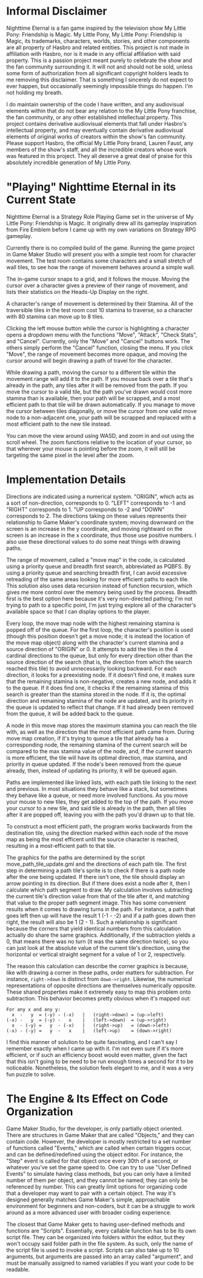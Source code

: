 # Informal Disclaimer
Nighttime Eternal is a fan game inspired by the television show My Little Pony: Friendship is Magic. My Little Pony, My Little Pony: Friendship is Magic, its trademarks, characters, worlds, stories, and other components are all property of Hasbro and related entities. This project is not made in affiliation with Hasbro, nor is it made in any official affiliation with said property. This is a passion project meant purely to celebrate the show and the fan community surrounding it. It will not and should not be sold, unless some form of authorization from all significant copyright holders leads to me removing this disclaimer. That is something I sincerely do not expect to ever happen, but occasionally seemingly impossible things do happen. I'm not holding my breath. 

I do maintain ownership of the code I have written, and any audiovisual elements within that do not bear any relation to the My Little Pony franchise, the fan community, or any other established intellectual property. This project contains derivative audiovisual elements that fall under Hasbro's intellectual property, and may eventually contain derivative audiovisual elements of original works of creators within the show's fan community. Please support Hasbro, the official My Little Pony brand, Lauren Faust, any members of the show's staff, and all the incredible creators whose work was featured in this project. They all deserve a great deal of praise for this absolutely incredible generation of My Little Pony.

# "Playing" Nighttime Eternal in its Current State
Nighttime Eternal is a Strategy Role Playing Game set in the universe of My Little Pony: Friendship is Magic. It originally drew all its gameplay inspiration from Fire Emblem before I came up with my own variations on Strategy RPG gameplay.

Currently there is no compiled build of the game. Running the game project in Game Maker Studio will present you with a simple test room for character movement. The test room contains some characters and a small stretch of wall tiles, to see how the range of movement behaves around a simple wall. 

The in-game cursor snaps to a grid, and it follows the mouse. Moving the cursor over a character gives a preview of their range of movement, and lists their statistics on the Heads-Up Display on the right.

A character's range of movement is determined by their Stamina. All of the traversible tiles in the test room cost 10 stamina to traverse, so a character with 80 stamina can move up to 8 tiles.

Clicking the left mouse button while the cursor is highlighting a character opens a dropdown menu with the functions "Move", "Attack", "Check Stats", and "Cancel". Currently, only the "Move" and "Cancel" buttons work. The others simply perform the "Cancel" function, closing the menu. If you click "Move", the range of movement becomes more opaque, and moving the cursor around will begin drawing a path of travel for the character.

While drawing a path, moving the cursor to a different tile within the movement range will add it to the path. If you mouse back over a tile that's already in the path, any tiles after it will be removed from the path. If you move the cursor to a valid tile, but the path you've drawn would cost more stamina than is available, then your path will be scrapped, and a most efficient path to that tile will be drawn automatically. If you manage to move the cursor between tiles diagonally, or move the cursor from one valid move node to a non-adjacent one, your path will be scrapped and replaced with a most efficient path to the new tile instead.

You can move the view around using WASD, and zoom in and out using the scroll wheel. The zoom functions relative to the location of your cursor, so that wherever your mouse is pointing before the zoom, it will still be targeting the same pixel in the level after the zoom.

# Implementation Details
Directions are indicated using a numerical system. "ORIGIN", which acts as a sort of non-direction, corresponds to 0. "LEFT" corresponds to -1 and "RIGHT" corresponds to 1. "UP corresponds to -2 and "DOWN" corresponds to 2. The directions taking on these values represents their relationship to Game Maker's coordinate system; moving downward on the screen is an increase in the y coordinate, and moving rightward on the screen is an increase in the x coordinate, thus those use positive numbers. I also use these directional values to do some neat things with drawing paths.

The range of movement, called a "move map" in the code, is calculated using a priority queue and breadth first search, abbreviated as PQBFS. By using a priority queue and searching breadth first, I can avoid excessive retreading of the same areas looking for more efficient paths to each tile. This solution also uses data recursion instead of function recursion, which gives me more control over the memory being used by the process. Breadth first is the best option here because it's very non-directed pathing; I'm not trying to path to a specific point, I'm just trying explore all of the character's available space so that I can display options to the player.

Every loop, the move map node with the highest remaining stamina is popped off of the queue. For the first loop, the character's position is used (though this position doesn't get a move node; it is instead the location of the move map object) along with the character's current stamina and a source direction of "ORIGIN" or 0. It attempts to add the tiles in the 4 cardinal directions to the queue, but only for every direction other than the source direction of the search (that is, the direction from which the search reached this tile) to avoid unnecessarily looking backward. For each direction, it looks for a preexisting node. If it doesn't find one, it makes sure that the remaining stamina is non-negative, creates a new node, and adds it to the queue. If it does find one, it checks if the remaining stamina of this search is greater than the stamina stored in the node. If it is, the optimal direction and remaining stamina of the node are updated, and its priority in the queue is updated to reflect that change. If it had already been removed from the queue, it will be added back to the queue.

A node in this move map stores the maximum stamina you can reach the tile with, as well as the direction that the most efficient path came from. During move map creation, if it's trying to queue a tile that already has a corresponding node, the remaining stamina of the current search will be compared to the max stamina value of the node, and, if the current search is more efficient, the tile will have its optimal direction, max stamina, and priority in queue updated. If the node's been removed from the queue already, then, instead of updating its priority, it will be queued again.

Paths are implemented like linked lists, with each path tile linking to the next and previous. In most situations they behave like a stack, but sometimes they behave like a queue, or need more involved functions. As you move your mouse to new tiles, they get added to the top of the path. If you move your cursor to a new tile, and said tile is already in the path, then all tiles after it are popped off, leaving you with the path you'd drawn up to that tile.

To construct a most efficient path, the program works backwards from the destination tile, using the direction marked within each node of the move map as being the most efficent until the source character is reached, resulting in a most-efficient path to that tile.

The graphics for the paths are determined by the script move_path_tile_update.gml and the directions of each path tile. The first step in determining a path tile's sprite is to check if there is a path node after the one being updated. If there isn't one, the tile should display an arrow pointing in its direction. But if there does exist a node after it, then I calculate which path segment to draw. My calculation involves subtracting the current tile's direction value from that of the tile after it, and matching that value to the proper path segment image. This has some convenient results when it comes to drawing turns in the path. For instance, a path that goes left then up will have the result 1 (-1 - -2) and if a path goes down then right, the result will also be 1 (2 - 1). Such a relationship is significant because the corners that yield identical numbers from this calculation actually do share the same graphics. Additionally, if the subtraction yields a 0, that means there was no turn (it was the same direction twice), so you can just look at the absolute value of the current tile's direction, using the horizontal or vertical straight segment for a value of 1 or 2, respectively.

The reason this calculation can describe the corner graphics is because, like with drawing a corner in these paths, order matters for subtraction. For instance, `right->down` is distinct from `down->right`. Likewise, the numerical representations of opposite directions are themselves numerically opposite. These shared properties make it extremely easy to map this problem onto subtraction. This behavior becomes pretty obvious when it's mapped out:
```
For any x and any y:
  x  -   y  = (-y) - (-x)   |   (right->down) = (up->left)
(-x) -   y  = (-y) -   x    |   (left->down)  = (up->right)
  x  - (-y) =   y  - (-x)   |   (right->up)   = (down->left)
(-x) - (-y) =   y  -   x    |   (left->up)    = (down->right)
```
I find this manner of solution to be quite fascinating, and I can't say I remember exactly when I came up with it. I'm not even sure if it's more efficient, or if such an efficiency boost would even matter, given the fact that this isn't going to be need to be run enough times a second for it to be noticeable. Nonetheless, the solution feels elegant to me, and it was a very fun puzzle to solve.

# The Engine & Its Effect on Code Organization
Game Maker Studio, for the developer, is only partially object oriented. There are structures in Game Maker that are called "Objects," and they can contain code. However, the developer is mostly restricted to a set number of functions called "Events," which are called when certain triggers occur, and can be defined/redefined using the object editor. For instance, the "Step" event is called for that object once every 30th of a second, or whatever you've set the game speed to. One can try to use "User Defined Events" to simulate having class methods, but you can only have a limited number of them per object, and they cannot be named; they can only be referenced by number. This can greatly limit options for organizing code that a developer may want to pair with a certain object. The way it's designed generally matches Game Maker's simple, approachable environment for beginners and non-coders, but it can be a struggle to work around as a more advanced user with broader coding experience.

The closest that Game Maker gets to having user-defined methods and functions are "Scripts". Essentially, every callable function has to be its own script file. They can be organized into folders within the editor, but they won't occupy said folder path in the file system. As such, only the name of the script file is used to invoke a script. Scripts can also take up to 10 arguments, but arguments are passed into an array called "argument", and must be manually assigned to named variables if you want your code to be readable.
